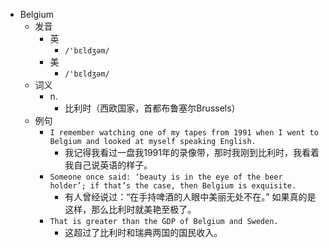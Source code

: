 - Belgium
  - 发音
    - 英
      - `/'bɛldʒəm/`
    - 美
      - `/'bɛldʒəm/`
  - 词义
    - n.
      - 比利时（西欧国家，首都布鲁塞尔Brussels）
  - 例句
    - `I remember watching one of my tapes from 1991 when I went to Belgium and looked at myself speaking English.`
      - 我记得我看过一盘我1991年的录像带，那时我刚到比利时，我看着我自己说英语的样子。
    - `Someone once said: ‘beauty is in the eye of the beer holder’; if that’s the case, then Belgium is exquisite.`
      - 有人曾经说过：“在手持啤酒的人眼中美丽无处不在。” 如果真的是这样，那么比利时就美艳至极了。
    - `That is greater than the GDP of Belgium and Sweden.`
      - 这超过了比利时和瑞典两国的国民收入。

